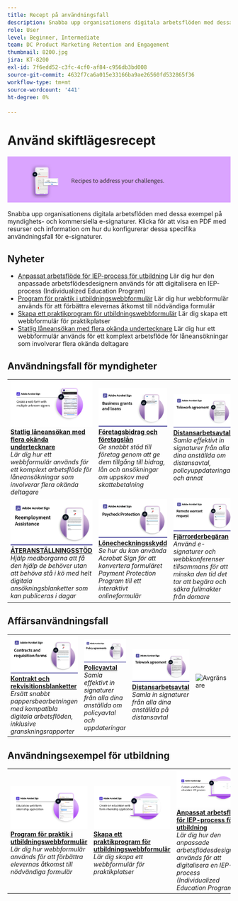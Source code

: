 ```yaml
---
title: Recept på användningsfall
description: Snabba upp organisationens digitala arbetsflöden med dessa exempel på myndighets- och kommersiella e-signaturer
role: User
level: Beginner, Intermediate
team: DC Product Marketing Retention and Engagement
thumbnail: 8200.jpg
jira: KT-8200
exl-id: 7f6edd52-c3fc-4cf0-af84-c956db3bd008
source-git-commit: 4632f7ca6a015e33166ba9ae26560fd532865f36
workflow-type: tm+mt
source-wordcount: '441'
ht-degree: 0%

---
```


# Använd skiftlägesrecept

![Banner för användningsfall](../assets/Hero-Recipe.png)

Snabba upp organisationens digitala arbetsflöden med dessa exempel på myndighets- och kommersiella e-signaturer. Klicka för att visa en PDF med resurser och information om hur du konfigurerar dessa specifika användningsfall för e-signaturer.

## Nyheter

* [Anpassat arbetsflöde för IEP-process för utbildning](usecase-edu-iep.md)
Lär dig hur den anpassade arbetsflödesdesignern används för att digitalisera en IEP-process (Individualized Education Program)
* [Program för praktik i utbildningswebbformulär](usecase-edu-intern.md)
Lär dig hur webbformulär används för att förbättra elevernas åtkomst till nödvändiga formulär
* [Skapa ett praktikprogram för utbildningswebbformulär](usecase-edu-intern-create.md)
Lär dig skapa ett webbformulär för praktikplatser
* [Statlig låneansökan med flera okända undertecknare](webform-multiple-signers.md)
Lär dig hur ett webbformulär används för ett komplext arbetsflöde för låneansökningar som involverar flera okända deltagare

## Användningsfall för myndigheter

<table style="table-layout:fixed">
<tr>
  <td>
    <a href="webform-multiple-signers.md">
      <img alt="Statlig låneansökan med flera okända undertecknare" src="../assets/Web-form-unknown.png" />
    </a>
    <div>
    <a href="webform-multiple-signers.md"><strong>Statlig låneansökan med flera okända undertecknare</strong></a>
    </div>
    <em>Lär dig hur ett webbformulär används för ett komplext arbetsflöde för låneansökningar som involverar flera okända deltagare</em>
    <br>
  </td> 
  <td>
    <a href="usecasegovgrants.md">
      <img alt="Företagsbidrag och företagslån" src="../assets/UC_Business.png" />
    </a>
    <div>
    <a href="usecasegovgrants.md"><strong>Företagsbidrag och företagslån</strong></a>
    </div>
    <em>Ge snabbt stöd till företag genom att ge dem tillgång till bidrag, lån och ansökningar om uppskov med skattebetalning</em>
    <br>
  </td> 
  <td>
    <a href="usecasegovtelework.md">
      <img alt="Distansarbetsavtal" src="../assets/UC_MegasignR.png" />
    </a>
    <div>
    <a href="usecasegovtelework.md"><strong>Distansarbetsavtal</strong></a>
    </div>
    <em>Samla effektivt in signaturer från alla dina anställda om distansavtal, policyuppdateringar och annat</em>
    <br>
  </td>
  <td>
    <a href="usecasegovcontracts.md">
      <img alt="Kontrakt och rekvisitionsblanketter" src="../assets/UC_WorkflowR.png" />
    </a>
    <div>
    <a href="usecasegovcontracts.md"><strong>Kontrakt och rekvisitionsblanketter</strong></a>
    </div>
    <em>Ersätt snabbt pappersbearbetningen med kompatibla digitala arbetsflöden, inklusive granskningsrapporter</em>
    <br>
  </td>
</tr>
<tr>
 <td>
    <a href="usecasegovreemployment.md">
      <img alt="ÅTERANSTÄLLNINGSSTÖD" src="../assets/UC_WebformsR.png" />
    </a>
    <div>
    <a href="usecasegovreemployment.md"><strong>ÅTERANSTÄLLNINGSSTÖD</strong></a>
    </div>
    <em>Hjälp medborgarna att få den hjälp de behöver utan att behöva stå i kö med helt digitala ansökningsblanketter som kan publiceras i dagar</em>
    <br>
  </td>
  <td>
    <a href="usecasegovpaycheck.md">
      <img alt="Lönecheckningsskydd" src="../assets/UC_PaycheckProtectionR.png" />
    </a>
    <div>
    <a href="usecasegovpaycheck.md"><strong>Lönecheckningsskydd</strong></a>
    </div>
    <em>Se hur du kan använda Acrobat Sign för att konvertera formuläret Payment Protection Program till ett interaktivt onlineformulär</em>
    <br>
  </td>
  <td>
    <a href="usecasegovremote.md">
      <img alt="Fjärrorderbegäran" src="../assets/UC_Remote_WarrantR.png" />
    </a>
    <div>
    <a href="usecasegovremote.md"><strong>Fjärrorderbegäran</strong></a>
    </div>
    <em>Använd e-signaturer och webbkonferenser tillsammans för att minska den tid det tar att begära och säkra fullmakter från domare</em>
    <br>
  </td>
  <td>
    <img alt="Avgränsare" src="../assets/Grayspacer.png" />
    <div>
    <br>
  </td>
</tr>
</table>

## Affärsanvändningsfall

<table style="table-layout:fixed">
<tr>
  <td>
    <a href="usecasecomcontracts.md">
      <img alt="Kontrakt och rekvisitionsblanketter" src="../assets/UC_WorkflowR.png" />
    </a>
    <div>
    <a href="usecasecomcontracts.md"><strong>Kontrakt och rekvisitionsblanketter</strong></a>
    </div>
    <em>Ersätt snabbt pappersbearbetningen med kompatibla digitala arbetsflöden, inklusive granskningsrapporter</em>
    <br>
  </td> 
  <td>
    <a href="usecasecompolicy.md">
      <img alt="Policyavtal" src="../assets/UC_Policy.png" />
    </a>
    <div>
    <a href="usecasecompolicy.md"><strong>Policyavtal</strong></a>
    </div>
    <em>Samla effektivt in signaturer från alla dina anställda om policyavtal och uppdateringar</em>
    <br>
  </td>
  <td>
    <a href="usecasecomtelework.md">
      <img alt="Distansarbetsavtal" src="../assets/UC_MegasignR.png" />
    </a>
    <div>
    <a href="usecasecomtelework.md"><strong>Distansarbetsavtal</strong></a>
    </div>
    <em>Samla in signaturer från alla dina anställda på distansavtal</em>
    <br>
  </td>
  <td>
    <img alt="Avgränsare" src="../assets/Whitespacer.png" />
    <div>
    <br>
  </td>
</tr>
</table>

## Användningsexempel för utbildning

<table style="table-layout:fixed">
<tr>
  <td>
    <a href="usecase-edu-intern.md">
      <img alt="Program för praktik i utbildningswebbformulär" src="../assets/Webform-internship.png" />
    </a>
    <div>
    <a href="usecase-edu-intern.md"><strong>Program för praktik i utbildningswebbformulär</strong></a>
    </div>
    <em>Lär dig hur webbformulär används för att förbättra elevernas åtkomst till nödvändiga formulär</em>
    <br>
  </td> 
  <td>
    <a href="usecase-edu-intern-create.md">
      <img alt="Skapa ett praktikprogram för utbildningswebbformulär" src="../assets/Webform-internship-create.png" />
    </a>
    <div>
    <a href="usecase-edu-intern-create.md"><strong>Skapa ett praktikprogram för utbildningswebbformulär</strong></a>
    </div>
    <em>Lär dig skapa ett webbformulär för praktikplatser</em>
    <br>
  </td> 
  <td>
    <a href="usecase-edu-iep.md">
      <img alt="Anpassat arbetsflöde för IEP-process för utbildning" src="../assets/Workflow-iep.png" />
    </a>
    <div>
    <a href="usecase-edu-iep.md"><strong>Anpassat arbetsflöde för IEP-process för utbildning</strong></a>
    </div>
    <em>Lär dig hur den anpassade arbetsflödesdesignern används för att digitalisera en IEP-process (Individualized Education Program)</em>
    <br>
  </td>
  <td>
    <img alt="Avgränsare" src="../assets/Whitespacer.png" />
    <div>
    <br>
  </td>
</tr>
</table>


